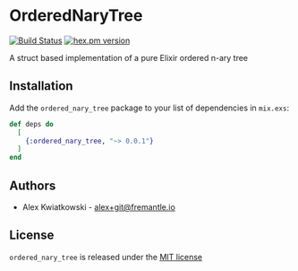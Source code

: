 # OrderedNaryTree
[![Build Status](https://github.com/fremantle-industries/ordered_nary_tree/workflows/test/badge.svg?branch=main)](https://github.com/fremantle-industries/ordered_nary_tree/actions?query=workflow%3Atest)
[![hex.pm version](https://img.shields.io/hexpm/v/ordered_nary_tree.svg?style=flat)](https://hex.pm/packages/ordered_nary_tree)

A struct based implementation of a pure Elixir ordered n-ary tree

## Installation

Add the `ordered_nary_tree` package to your list of dependencies in `mix.exs`:

```elixir
def deps do
  [
    {:ordered_nary_tree, "~> 0.0.1"}
  ]
end
```

## Authors

- Alex Kwiatkowski - alex+git@fremantle.io

## License

`ordered_nary_tree` is released under the [MIT license](./LICENSE)
